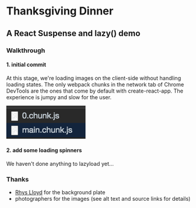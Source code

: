 # Thanksgiving Dinner

## A React Suspense and lazy() demo

### Walkthrough

#### 1. initial commit

At this stage, we're loading images on the client-side without handling loading states. The only webpack chunks in the network tab of Chrome DevTools are the ones that come by default with create-react-app. The experience is jumpy and slow for the user.

![step 1 chunks](/src/assets/step1/chunks.png)

#### 2. add some loading spinners

We haven't done anything to lazyload yet...

### Thanks

- [Rhys Lloyd](https://codepen.io/justrhysism/pen/eDJrk) for the background plate
- photographers for the images (see alt text and source links for details)
